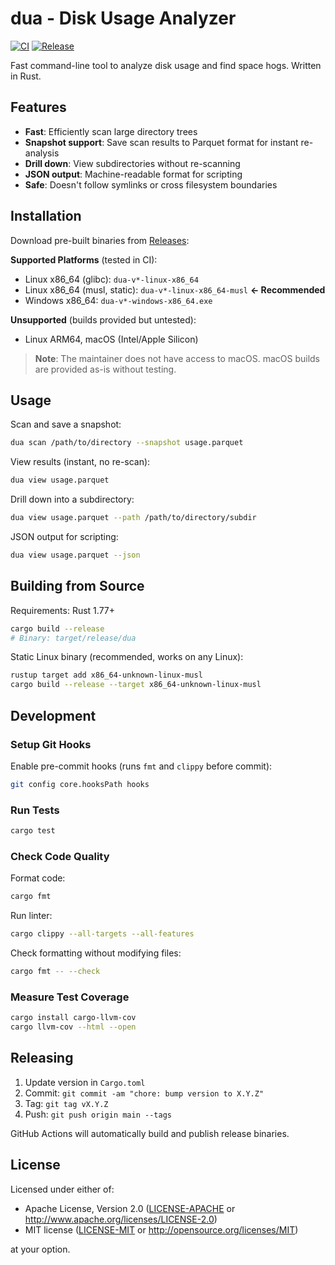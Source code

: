 # dua - Disk Usage Analyzer

[![CI](https://github.com/fukasawah/dua/actions/workflows/ci.yml/badge.svg)](https://github.com/fukasawah/dua/actions)
[![Release](https://github.com/fukasawah/dua/actions/workflows/release.yml/badge.svg)](https://github.com/fukasawah/dua/releases)

Fast command-line tool to analyze disk usage and find space hogs. Written in Rust.

## Features

- **Fast**: Efficiently scan large directory trees
- **Snapshot support**: Save scan results to Parquet format for instant re-analysis
- **Drill down**: View subdirectories without re-scanning
- **JSON output**: Machine-readable format for scripting
- **Safe**: Doesn't follow symlinks or cross filesystem boundaries

## Installation

Download pre-built binaries from [Releases](https://github.com/fukasawah/dua/releases):

**Supported Platforms** (tested in CI):
- Linux x86_64 (glibc): `dua-v*-linux-x86_64`
- Linux x86_64 (musl, static): `dua-v*-linux-x86_64-musl` **← Recommended**
- Windows x86_64: `dua-v*-windows-x86_64.exe`

**Unsupported** (builds provided but untested):
- Linux ARM64, macOS (Intel/Apple Silicon)

> **Note**: The maintainer does not have access to macOS. macOS builds are provided as-is without testing.

## Usage

Scan and save a snapshot:
```bash
dua scan /path/to/directory --snapshot usage.parquet
```

View results (instant, no re-scan):
```bash
dua view usage.parquet
```

Drill down into a subdirectory:
```bash
dua view usage.parquet --path /path/to/directory/subdir
```

JSON output for scripting:
```bash
dua view usage.parquet --json
```

## Building from Source

Requirements: Rust 1.77+

```bash
cargo build --release
# Binary: target/release/dua
```

Static Linux binary (recommended, works on any Linux):
```bash
rustup target add x86_64-unknown-linux-musl
cargo build --release --target x86_64-unknown-linux-musl
```

## Development

### Setup Git Hooks

Enable pre-commit hooks (runs `fmt` and `clippy` before commit):
```bash
git config core.hooksPath hooks
```

### Run Tests

```bash
cargo test
```

### Check Code Quality

Format code:
```bash
cargo fmt
```

Run linter:
```bash
cargo clippy --all-targets --all-features
```

Check formatting without modifying files:
```bash
cargo fmt -- --check
```

### Measure Test Coverage

```bash
cargo install cargo-llvm-cov
cargo llvm-cov --html --open
```

## Releasing

1. Update version in `Cargo.toml`
2. Commit: `git commit -am "chore: bump version to X.Y.Z"`
3. Tag: `git tag vX.Y.Z`
4. Push: `git push origin main --tags`

GitHub Actions will automatically build and publish release binaries.

## License

Licensed under either of:

- Apache License, Version 2.0 ([LICENSE-APACHE](LICENSE-APACHE) or http://www.apache.org/licenses/LICENSE-2.0)
- MIT license ([LICENSE-MIT](LICENSE-MIT) or http://opensource.org/licenses/MIT)

at your option.
